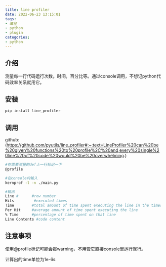 ```yaml
---
title: line profiler
date: 2022-06-23 13:15:01
tags:
- 编程
- python
- plugin
categories: 
- python
---
```


## 介绍

测量每一行代码运行次数，时间，百分比等。通过console调用，不想记python代码效率关系就用它。

<!-- more -->

## 安装
``` Bash
pip install line_profiler
```

## 调用
github:(https://github.com/pyutils/line_profiler#:~:text=LineProfiler%20can%20be%20given%20functions%20to%20profile%2C%20and,every%20single%20line%20of%20code%20would%20be%20overwhelming.)

``` Bash
#在需要测量的def上一行标记一下
@profile

#在console内输入
kernprof -l -v ./main.py

#输出
Line #      #row number
Hits         #executed times
Time        #total amount of time spent executing the line in the timer's units
Per Hit     #average amount of time spent executing the line
% Time      #percentage of time spent on that line
Line Contents #code content
```

## 注意事项
使用@profile标记可能会报warning，不用管它直接console里运行就行。

计算出的time单位为1e-6s